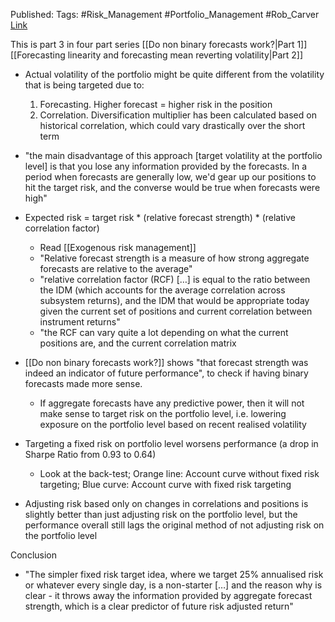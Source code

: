 
Published: 
Tags: #Risk_Management #Portfolio_Management #Rob_Carver 
[Link](https://qoppac.blogspot.com/2020/10/should-i-run-my-trading-system-at-fixed.html)

This is part 3 in four part series
[[Do non binary forecasts work?|Part 1]]
[[Forecasting linearity and forecasting mean reverting volatility|Part 2]]

- Actual volatility of the portfolio might be quite different from the volatility that is being targeted due to:
	1. Forecasting. Higher forecast = higher risk in the position
	2. Correlation. Diversification multiplier has been calculated based on historical correlation, which could vary drastically over the short term
- "the main disadvantage of this approach [target volatility at the portfolio level] is that you lose any information provided by the forecasts. In a period when forecasts are generally low, we'd gear up our positions to hit the target risk, and the converse would be true when forecasts were high"
- Expected risk = target risk * (relative forecast strength) * (relative correlation factor)
	- Read [[Exogenous risk management]]
	- "Relative forecast strength is a measure of how strong aggregate forecasts are relative to the average"
	- "relative correlation factor (RCF) […] is equal to the ratio between the IDM (which accounts for the average correlation across subsystem returns), and the IDM that would be appropriate today given the current set of positions and current correlation between instrument returns"
	- "the RCF can vary quite a lot depending on what the current positions are, and the current correlation matrix

- [[Do non binary forecasts work?]] shows "that forecast strength was indeed an indicator of future performance", to check if having binary forecasts made more sense.
	- If aggregate forecasts have any predictive power, then it will not make sense to target risk on the portfolio level, i.e. lowering exposure on the portfolio level based on recent realised volatility
- Targeting a fixed risk on portfolio level worsens performance (a drop in Sharpe Ratio from 0.93 to 0.64)
	- Look at the back-test; Orange line: Account curve without fixed risk targeting; Blue curve: Account curve with fixed risk targeting
- Adjusting risk based only on changes in correlations and positions is slightly better than just adjusting risk on the portfolio level, but the performance overall still lags the original method of not adjusting risk on the portfolio level

Conclusion

- "The simpler fixed risk target idea, where we target 25% annualised risk or whatever every single day, is a non-starter […] and the reason why is clear - it throws away the information provided by aggregate forecast strength, which is a clear predictor of future risk adjusted return"